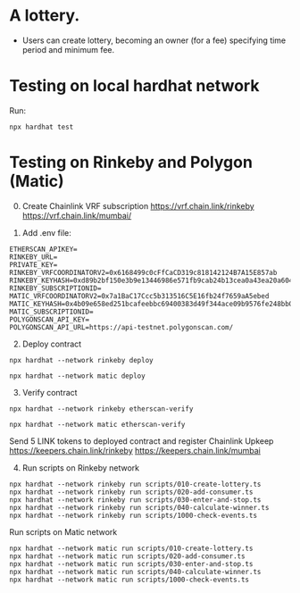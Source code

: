 # A lottery.
- Users can create lottery, becoming an owner (for a fee) specifying time period and minimum fee.

# Testing on local hardhat network

Run:

```shell
npx hardhat test
```

# Testing on Rinkeby and Polygon (Matic)

0. Create Chainlink VRF subscription 
https://vrf.chain.link/rinkeby
https://vrf.chain.link/mumbai/

1. Add .env file:
```shell
ETHERSCAN_APIKEY=
RINKEBY_URL=
PRIVATE_KEY=
RINKEBY_VRFCOORDINATORV2=0x6168499c0cFfCaCD319c818142124B7A15E857ab
RINKEBY_KEYHASH=0xd89b2bf150e3b9e13446986e571fb9cab24b13cea0a43ea20a6049a85cc807cc
RINKEBY_SUBSCRIPTIONID=
MATIC_VRFCOORDINATORV2=0x7a1BaC17Ccc5b313516C5E16fb24f7659aA5ebed
MATIC_KEYHASH=0x4b09e658ed251bcafeebbc69400383d49f344ace09b9576fe248bb02c003fe9f
MATIC_SUBSCRIPTIONID=
POLYGONSCAN_API_KEY=
POLYGONSCAN_API_URL=https://api-testnet.polygonscan.com/
```


2. Deploy contract

```shell
npx hardhat --network rinkeby deploy
```

```shell
npx hardhat --network matic deploy
```

3. Verify contract

```shell
npx hardhat --network rinkeby etherscan-verify
```

```shell
npx hardhat --network matic etherscan-verify
```

Send 5 LINK tokens to deployed contract and register Chainlink Upkeep https://keepers.chain.link/rinkeby
https://keepers.chain.link/mumbai


4. Run scripts on Rinkeby network

```shell
npx hardhat --network rinkeby run scripts/010-create-lottery.ts
npx hardhat --network rinkeby run scripts/020-add-consumer.ts
npx hardhat --network rinkeby run scripts/030-enter-and-stop.ts
npx hardhat --network rinkeby run scripts/040-calculate-winner.ts
npx hardhat --network rinkeby run scripts/1000-check-events.ts
```

Run scripts on Matic network

```shell
npx hardhat --network matic run scripts/010-create-lottery.ts
npx hardhat --network matic run scripts/020-add-consumer.ts
npx hardhat --network matic run scripts/030-enter-and-stop.ts
npx hardhat --network matic run scripts/040-calculate-winner.ts
npx hardhat --network matic run scripts/1000-check-events.ts
```
